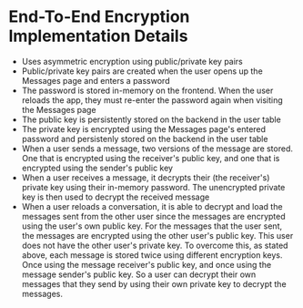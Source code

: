 # End-To-End Encryption Implementation Details

- Uses asymmetric encryption using public/private key pairs
- Public/private key pairs are created when the user opens up the Messages page and enters a password
- The password is stored in-memory on the frontend. When the user reloads the app, they must re-enter the password again when visiting the Messages page
- The public key is persistently stored on the backend in the user table
- The private key is encrypted using the Messages page's entered password and persistenly stored on the backend in the user table
- When a user sends a message, two versions of the message are stored. One that is encrypted using the receiver's public key, and one that is encrypted using the sender's public key
- When a user receives a message, it decrypts their (the receiver's) private key using their in-memory password. The unencrypted private key is then used to decrypt the received message
- When a user reloads a conversation, it is able to decrypt and load the messages sent from the other user since the messages are encrypted using the user's own public key. For the messages that the user sent, the messages are encrypted using the other user's public key. This user does not have the other user's private key. To overcome this, as stated above, each message is stored twice using different encryption keys. Once using the message receiver's public key, and once using the message sender's public key. So a user can decrypt their own messages that they send by using their own private key to decrypt the messages.
